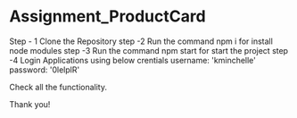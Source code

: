 # Assignment_ProductCard

Step - 1
Clone the Repository
step -2 
Run the command npm i for install node modules
step -3
Run the command npm start for start the project
step -4 
Login Applications using below crentials
username: 'kminchelle'
password: '0lelplR'

Check all the functionality.

Thank you!
